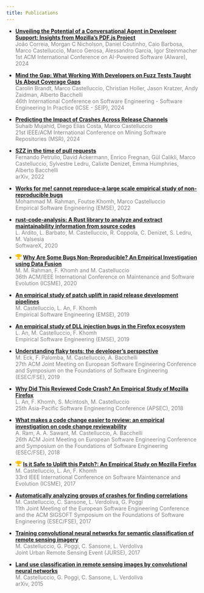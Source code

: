 ```yaml
---
title: Publications
---
```


- [**Unveiling the Potential of a Conversational Agent in Developer Support: Insights from Mozilla’s PDF.js Project**](https://dl.acm.org/doi/abs/10.1145/3664646.3664758)  
  <span style="color:grey;">João Correia, Morgan C Nicholson, Daniel Coutinho, Caio Barbosa, Marco Castelluccio, Marco Gerosa, Alessandro Garcia, Igor Steinmacher  
  1st ACM International Conference on AI-Powered Software (AIware), 2024</span>

- [**Mind the Gap: What Working With Developers on Fuzz Tests Taught Us About Coverage Gaps**](https://azaidman.github.io/publications/brandtICSE2024.pdf)  
  <span style="color:grey;">Carolin Brandt, Marco Castelluccio, Christian Holler, Jason Kratzer, Andy Zaidman, Alberto Bacchelli  
  46th International Conference on Software Engineering - Software Engineering In Practice (ICSE - SEIP),	2024</span>

- [**Predicting the Impact of Crashes Across Release Channels**](https://arxiv.org/pdf/2401.13667)  
  <span style="color:grey;">Suhaib Mujahid, Diego Elias Costa, Marco Castelluccio  
  21st IEEE/ACM International Conference on Mining Software Repositories (MSR), 2024</span>

- [**SZZ in the time of pull requests**](https://arxiv.org/pdf/2209.03311)  
  <span style="color:grey;">Fernando Petrulio, David Ackermann, Enrico Fregnan, Gül Calikli, Marco Castelluccio, Sylvestre Ledru, Calixte Denizet, Emma Humphries, Alberto Bacchelli  
  arXiv, 2022</span>

- [**Works for me! cannot reproduce–a large scale empirical study of non-reproducible bugs**](https://link.springer.com/article/10.1007/s10664-022-10153-2)  
  <span style="color:grey;">Mohammad M. Rahman, Foutse Khomh, Marco Castelluccio  
  Empirical Software Engineering (EMSE), 2022</span>

- [**rust-code-analysis: A Rust library to analyze and extract maintainability information from source codes**](https://www.sciencedirect.com/science/article/pii/S2352711020303484)  
  <span style="color:grey;">L. Ardito, L. Barbato, M. Castelluccio, R. Coppola, C. Denizet, S. Ledru, M. Valsesia  
  SoftwareX, 2020</span>

- <img src="/assets/trophy.png" alt="Award" width="16" /> [**Why Are Some Bugs Non-Reproducible? An Empirical Investigation using Data Fusion**](/publications/non_reproducibility-icsme2020.pdf)  
  <span style="color:grey;">M. M. Rahman, F. Khomh and M. Castelluccio  
  36th ACM/IEEE International Conference on Maintenance and Software Evolution (ICSME), 2020</span>

- [**An empirical study of patch uplift in rapid release development pipelines**](/publications/uplift-emse2019.pdf)  
  <span style="color:grey;">M. Castelluccio, L. An, F. Khomh  
  Empirical Software Engineering (EMSE), 2019</span>

- [**An empirical study of DLL injection bugs in the Firefox ecosystem**](/publications/dll_injection-emse2019.pdf)  
  <span style="color:grey;">L. An, M. Castelluccio, F. Khomh  
  Empirical Software Engineering (EMSE), 2019</span>

- [**Understanding flaky tests: the developer’s perspective**](/publications/flaky-fse2018.pdf)  
  <span style="color:grey;">M. Eck, F. Palomba, M. Castelluccio, A. Bacchelli  
  27th ACM Joint Meeting on European Software Engineering Conference and Symposium on the Foundations of Software Engineering (ESEC/FSE), 2019</span>

- [**Why Did This Reviewed Code Crash? An Empirical Study of Mozilla Firefox**](https://ieeexplore.ieee.org/abstract/document/8719430)  
  <span style="color:grey;">L. An, F. Khomh, S. Mcintosh, M. Castelluccio  
  25th Asia-Pacific Software Engineering Conference (APSEC), 2018</span>

- [**What makes a code change easier to review: an empirical investigation on code change reviewability**](/publications/reviewability-fse2018.pdf)  
  <span style="color:grey;">A. Ram, A. A. Sawant, M. Castelluccio, A. Bacchelli  
  26th ACM Joint Meeting on European Software Engineering Conference and Symposium on the Foundations of Software Engineering (ESEC/FSE), 2018</span>

- <img src="/assets/trophy.png" alt="Award" width="16" /> [**Is it Safe to Uplift this Patch?: An Empirical Study on Mozilla Firefox**](/publications/uplift-icsme2017.pdf)  
  <span style="color:grey;">M. Castelluccio, L. An, F. Khomh  
  33rd IEEE International Conference on Software Maintenance and Evolution (ICSME), 2017</span>

- [**Automatically analyzing groups of crashes for finding correlations**](https://dl.acm.org/doi/abs/10.1145/3106237.3106306)  
  <span style="color:grey;">M. Castelluccio, C. Sansone, L. Verdoliva, G. Poggi  
  11th Joint Meeting of the European Software Engineering Conference and the ACM SIGSOFT Symposium on the Foundations of Software Engineering (ESEC/FSE), 2017</span>

- [**Training convolutional neural networks for semantic classification of remote sensing imagery**](https://ieeexplore.ieee.org/abstract/document/7924535)  
  <span style="color:grey;">M. Castelluccio, G. Poggi, C. Sansone, L. Verdoliva  
  Joint Urban Remote Sensing Event (JURSE), 2017</span>

- [**Land use classification in remote sensing images by convolutional neural networks**](/publications/remote_sensing_cnn-2015.pdf)  
  <span style="color:grey;">M. Castelluccio, G. Poggi, C. Sansone, L. Verdoliva  
  arXiv, 2015</span>
